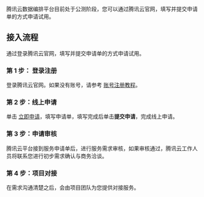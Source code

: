 腾讯云数据编排平台目前处于公测阶段，您可以通过腾讯云官网，填写并提交申请单的方式申请试用。

## 接入流程
通过登录腾讯云官网，填写并提交申请单的方式申请试用。

### 第 1 步： 登录注册	
登录腾讯云官网。如果没有账号，请参考 [账号注册教程](https://cloud.tencent.com/document/product/378/17985)。

### 第 2 步：线上申请
单击 [立即申请](https://cloud.tencent.com/apply/p/j5azd6n9jog)，填写申请单，填写完成后单击**提交申请**，完成线上申请。

### 第 3 步：申请审核
腾讯云平台接到服务申请单后，进行服务需求审核，如果审核通过，腾讯云工作人员将联系您进行初步需求确认与商务洽谈。

### 第 4 步：项目对接
在需求沟通清楚之后，会由项目团队为您提供对接服务。
